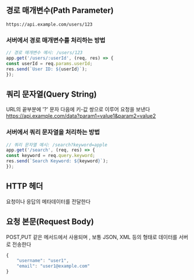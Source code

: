 ## 경로 매개변수(Path Parameter)
	https://api.example.com/users/123
### 서버에서 경로 매개변수를 처리하는 방법
```js
// 경로 매개변수 예시: /users/123
app.get('/users/:userId', (req, res) => { 
const userId = req.params.userId;
res.send(`User ID: ${userId}`);
});
```

## 쿼리 문자열(Query String)
URL의 끝부분에 '?' 문자 다음에 키-값 쌍으로 이루어 요청을 보낸다
	https://api.example.com/data?param1=value1&param2=value2

### 서버에서 쿼리 문자열을 처리하는 방법
```js
// 쿼리 문자열 예시: /search?keyword=apple
app.get('/search', (req, res) => { 
const keyword = req.query.keyword;
res.send(`Search Keyword: ${keyword}`); 
});
```
## HTTP 헤더
요청이나 응답의 메타데이터를 전달한다
## 요청 본문(Request Body)
POST,PUT 같은 메서드에서 사용되며 , 보통 JSON, XML 등의 형태로 데이터를 서버로 전송한다
```js
{
    "username": "user1",
    "email": "user1@example.com"
}

```